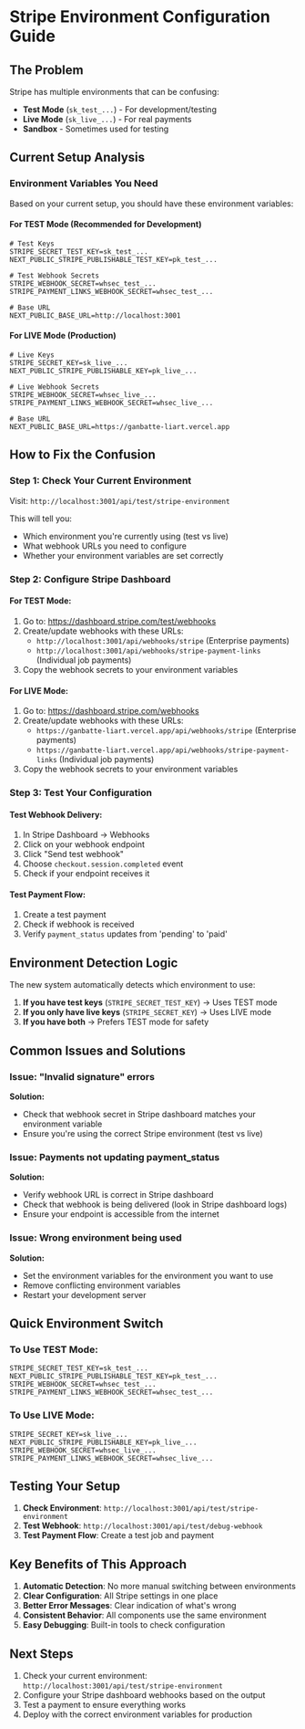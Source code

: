 # Stripe Environment Configuration Guide

## The Problem
Stripe has multiple environments that can be confusing:
- **Test Mode** (`sk_test_...`) - For development/testing
- **Live Mode** (`sk_live_...`) - For real payments
- **Sandbox** - Sometimes used for testing

## Current Setup Analysis

### Environment Variables You Need
Based on your current setup, you should have these environment variables:

#### For TEST Mode (Recommended for Development)
```env
# Test Keys
STRIPE_SECRET_TEST_KEY=sk_test_...
NEXT_PUBLIC_STRIPE_PUBLISHABLE_TEST_KEY=pk_test_...

# Test Webhook Secrets
STRIPE_WEBHOOK_SECRET=whsec_test_...
STRIPE_PAYMENT_LINKS_WEBHOOK_SECRET=whsec_test_...

# Base URL
NEXT_PUBLIC_BASE_URL=http://localhost:3001
```

#### For LIVE Mode (Production)
```env
# Live Keys
STRIPE_SECRET_KEY=sk_live_...
NEXT_PUBLIC_STRIPE_PUBLISHABLE_KEY=pk_live_...

# Live Webhook Secrets
STRIPE_WEBHOOK_SECRET=whsec_live_...
STRIPE_PAYMENT_LINKS_WEBHOOK_SECRET=whsec_live_...

# Base URL
NEXT_PUBLIC_BASE_URL=https://ganbatte-liart.vercel.app
```

## How to Fix the Confusion

### Step 1: Check Your Current Environment
Visit: `http://localhost:3001/api/test/stripe-environment`

This will tell you:
- Which environment you're currently using (test vs live)
- What webhook URLs you need to configure
- Whether your environment variables are set correctly

### Step 2: Configure Stripe Dashboard

#### For TEST Mode:
1. Go to: https://dashboard.stripe.com/test/webhooks
2. Create/update webhooks with these URLs:
   - `http://localhost:3001/api/webhooks/stripe` (Enterprise payments)
   - `http://localhost:3001/api/webhooks/stripe-payment-links` (Individual job payments)
3. Copy the webhook secrets to your environment variables

#### For LIVE Mode:
1. Go to: https://dashboard.stripe.com/webhooks
2. Create/update webhooks with these URLs:
   - `https://ganbatte-liart.vercel.app/api/webhooks/stripe` (Enterprise payments)
   - `https://ganbatte-liart.vercel.app/api/webhooks/stripe-payment-links` (Individual job payments)
3. Copy the webhook secrets to your environment variables

### Step 3: Test Your Configuration

#### Test Webhook Delivery:
1. In Stripe Dashboard → Webhooks
2. Click on your webhook endpoint
3. Click "Send test webhook"
4. Choose `checkout.session.completed` event
5. Check if your endpoint receives it

#### Test Payment Flow:
1. Create a test payment
2. Check if webhook is received
3. Verify `payment_status` updates from 'pending' to 'paid'

## Environment Detection Logic

The new system automatically detects which environment to use:

1. **If you have test keys** (`STRIPE_SECRET_TEST_KEY`) → Uses TEST mode
2. **If you only have live keys** (`STRIPE_SECRET_KEY`) → Uses LIVE mode
3. **If you have both** → Prefers TEST mode for safety

## Common Issues and Solutions

### Issue: "Invalid signature" errors
**Solution:** 
- Check that webhook secret in Stripe dashboard matches your environment variable
- Ensure you're using the correct Stripe environment (test vs live)

### Issue: Payments not updating payment_status
**Solution:**
- Verify webhook URL is correct in Stripe dashboard
- Check that webhook is being delivered (look in Stripe dashboard logs)
- Ensure your endpoint is accessible from the internet

### Issue: Wrong environment being used
**Solution:**
- Set the environment variables for the environment you want to use
- Remove conflicting environment variables
- Restart your development server

## Quick Environment Switch

### To Use TEST Mode:
```env
STRIPE_SECRET_TEST_KEY=sk_test_...
NEXT_PUBLIC_STRIPE_PUBLISHABLE_TEST_KEY=pk_test_...
STRIPE_WEBHOOK_SECRET=whsec_test_...
STRIPE_PAYMENT_LINKS_WEBHOOK_SECRET=whsec_test_...
```

### To Use LIVE Mode:
```env
STRIPE_SECRET_KEY=sk_live_...
NEXT_PUBLIC_STRIPE_PUBLISHABLE_KEY=pk_live_...
STRIPE_WEBHOOK_SECRET=whsec_live_...
STRIPE_PAYMENT_LINKS_WEBHOOK_SECRET=whsec_live_...
```

## Testing Your Setup

1. **Check Environment**: `http://localhost:3001/api/test/stripe-environment`
2. **Test Webhook**: `http://localhost:3001/api/test/debug-webhook`
3. **Test Payment Flow**: Create a test job and payment

## Key Benefits of This Approach

1. **Automatic Detection**: No more manual switching between environments
2. **Clear Configuration**: All Stripe settings in one place
3. **Better Error Messages**: Clear indication of what's wrong
4. **Consistent Behavior**: All components use the same environment
5. **Easy Debugging**: Built-in tools to check configuration

## Next Steps

1. Check your current environment: `http://localhost:3001/api/test/stripe-environment`
2. Configure your Stripe dashboard webhooks based on the output
3. Test a payment to ensure everything works
4. Deploy with the correct environment variables for production 
